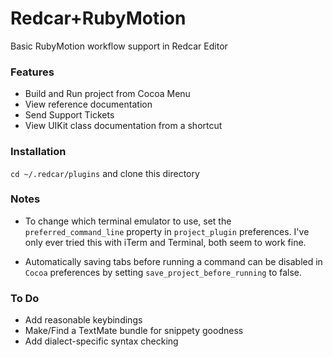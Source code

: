 Redcar+RubyMotion
=================

Basic RubyMotion workflow support in Redcar Editor

### Features

- Build and Run project from Cocoa Menu
- View reference documentation
- Send Support Tickets
- View UIKit class documentation from a shortcut

### Installation

`cd ~/.redcar/plugins` and clone this directory

### Notes

- To change which terminal emulator to use, set the `preferred_command_line` property in `project_plugin` preferences. I've only ever tried this with iTerm and Terminal, both seem to work fine.

- Automatically saving tabs before running a command can be disabled in `Cocoa` preferences by setting `save_project_before_running` to false.

### To Do

- Add reasonable keybindings
- Make/Find a TextMate bundle for snippety goodness
- Add dialect-specific syntax checking